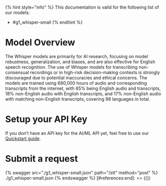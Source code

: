 [#references:start]: <> ({ "template": "openapi" })
{% hint style="info" %}
This documentation is valid for the following list of our models:
* #g1_whisper-small
{% endhint %}

# Model Overview
The Whisper models are primarily for AI research, focusing on model robustness, generalization, and biases, and are also effective for English speech recognition. The use of Whisper models for transcribing non-consensual recordings or in high-risk decision-making contexts is strongly discouraged due to potential inaccuracies and ethical concerns.
The models are trained using 680,000 hours of audio and corresponding transcripts from the internet, with 65% being English audio and transcripts, 18% non-English audio with English transcripts, and 17% non-English audio with matching non-English transcripts, covering 98 languages in total.

# Setup your API Key
If you don’t have an API key for the AI/ML API yet, feel free to use our [Quickstart guide](https://docs.aimlapi.com/quickstart/setting-up).

# Submit a request
{% swagger src="./g1_whisper-small.json" path="/stt" method="post" %}
./g1_whisper-small.json
{% endswagger %}
[#references:end]: <> ({})